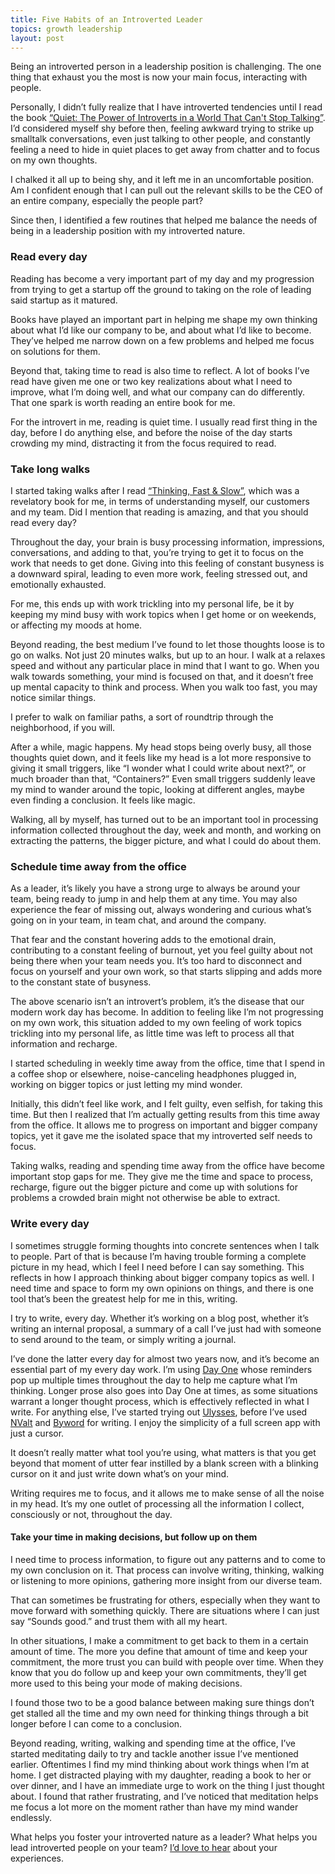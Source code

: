 ```yaml
---
title: Five Habits of an Introverted Leader
topics: growth leadership
layout: post
---
```

Being an introverted person in a leadership position is challenging. The one thing that exhaust you the most is now your main focus, interacting with people.

Personally, I didn’t fully realize that I have introverted tendencies until I read the book [“Quiet: The Power of Introverts in a World That Can't Stop Talking”](http://amzn.to/1KVJHgd). I’d considered myself shy before then, feeling awkward trying to strike up smalltalk conversations, even just talking to other people, and constantly feeling a need to hide in quiet places to get away from chatter and to focus on my own thoughts.

I chalked it all up to being shy, and it left me in an uncomfortable position. Am I confident enough that I can pull out the relevant skills to be the CEO of an entire company, especially the people part?

Since then, I identified a few routines that helped me balance the needs of being in a leadership position with my introverted nature.

### Read every day

Reading has become a very important part of my day and my progression from trying to get a startup off the ground to taking on the role of leading said startup as it matured.

Books have played an important part in helping me shape my own thinking about what I’d like our company to be, and about what I’d like to become. They’ve helped me narrow down on a few problems and helped me focus on solutions for them.

Beyond that, taking time to read is also time to reflect. A lot of books I’ve read have given me one or two key realizations about what I need to improve, what I’m doing well, and what our company can do differently. That one spark is worth reading an entire book for me.

For the introvert in me, reading is quiet time. I usually read first thing in the day, before I do anything else, and before the noise of the day starts crowding my mind, distracting it from the focus required to read.

### Take long walks

I started taking walks after I read [“Thinking, Fast & Slow”](http://amzn.to/1PWlGoV), which was a revelatory book for me, in terms of understanding myself, our customers and my team. Did I mention that reading is amazing, and that you should read every day?

Throughout the day, your brain is busy processing information, impressions, conversations, and adding to that, you’re trying to get it to focus on the work that needs to get done. Giving into this feeling of constant busyness is a downward spiral, leading to even more work, feeling stressed out, and emotionally exhausted.

For me, this ends up with work trickling into my personal life, be it by keeping my mind busy with work topics when I get home or on weekends, or affecting my moods at home.

Beyond reading, the best medium I’ve found to let those thoughts loose is to go on walks. Not just 20 minutes walks, but up to an hour. I walk at a relaxes speed and without any particular place in mind that I want to go. When you walk towards something, your mind is focused on that, and it doesn’t free up mental capacity to think and process. When you walk too fast, you may notice similar things.

I prefer to walk on familiar paths, a sort of roundtrip through the neighborhood, if you will.

After a while, magic happens. My head stops being overly busy, all those thoughts quiet down, and it feels like my head is a lot more responsive to giving it small triggers, like “I wonder what I could write about next?”, or much broader than that, “Containers?” Even small triggers suddenly leave my mind to wander around the topic, looking at different angles, maybe even finding a conclusion. It feels like magic.

Walking, all by myself, has turned out to be an important tool in processing information collected throughout the day, week and month, and working on extracting the patterns, the bigger picture, and what I could do about them.

### Schedule time away from the office

As a leader, it’s likely you have a strong urge to always be around your team, being ready to jump in and help them at any time. You may also experience the fear of missing out, always wondering and curious what’s going on in your team, in team chat, and around the company.

That fear and the constant hovering adds to the emotional drain, contributing to a constant feeling of burnout, yet you feel guilty about not being there when your team needs you. It’s too hard to disconnect and focus on yourself and your own work, so that starts slipping and adds more to the constant state of busyness.

The above scenario isn’t an introvert’s problem, it’s the disease that our modern work day has become. In addition to feeling like I’m not progressing on my own work, this situation added to my own feeling of work topics trickling into my personal life, as little time was left to process all that information and recharge.

I started scheduling in weekly time away from the office, time that I spend in a coffee shop or elsewhere, noise-canceling headphones plugged in, working on bigger topics or just letting my mind wonder.

Initially, this didn’t feel like work, and I felt guilty, even selfish, for taking this time. But then I realized that I’m actually getting results from this time away from the office. It allows me to progress on important and bigger company topics, yet it gave me the isolated space that my introverted self needs to focus.

Taking walks, reading and spending time away from the office have become important stop gaps for me. They give me the time and space to process, recharge, figure out the bigger picture and come up with solutions for problems a crowded brain might not otherwise be able to extract.

### Write every day

I sometimes struggle forming thoughts into concrete sentences when I talk to people. Part of that is because I’m having trouble forming a complete picture in my head, which I feel I need before I can say something. This reflects in how I approach thinking about bigger company topics as well. I need time and space to form my own opinions on things, and there is one tool that’s been the greatest help for me in this, writing.

I try to write, every day. Whether it’s working on a blog post, whether it’s writing an internal proposal, a summary of a call I’ve just had with someone to send around to the team, or simply writing a journal.

I’ve done the latter every day for almost two years now, and it’s become an essential part of my every day work. I’m using [Day One](http://www.dayoneapp.com) whose reminders pop up multiple times throughout the day to help me capture what I’m thinking. Longer prose also goes into Day One at times, as some situations warrant a longer thought process, which is effectively reflected in what I write. For anything else, I’ve started trying out [Ulysses](http://www.ulyssesapp.com), before I’ve used [NValt](http://brettterpstra.com/projects/nvalt/) and [Byword](http://bywordapp.com) for writing. I enjoy the simplicity of a full screen app with just a cursor.

It doesn’t really matter what tool you’re using, what matters is that you get beyond that moment of utter fear instilled by a blank screen with a blinking cursor on it and just write down what’s on your mind.

Writing requires me to focus, and it allows me to make sense of all the noise in my head. It’s my one outlet of processing all the information I collect, consciously or not, throughout the day.

#### Take your time in making decisions, but follow up on them

I need time to process information, to figure out any patterns and to come to my own conclusion on it. That process can involve writing, thinking, walking or listening to more opinions, gathering more insight from our diverse team.

That can sometimes be frustrating for others, especially when they want to move forward with something quickly. There are situations where I can just say “Sounds good.” and trust them with all my heart.

In other situations, I make a commitment to get back to them in a certain amount of time. The more you define that amount of time and keep your commitment, the more trust you can build with people over time. When they know that you do follow up and keep your own commitments, they’ll get more used to this being your mode of making decisions.

I found those two to be a good balance between making sure things don’t get stalled all the time and my own need for thinking things through a bit longer before I can come to a conclusion.

Beyond reading, writing, walking and spending time at the office, I’ve started meditating daily to try and tackle another issue I’ve mentioned earlier. Oftentimes I find my mind thinking about work things when I’m at home. I get distracted playing with my daughter, reading a book to her or over dinner, and I have an immediate urge to work on the thing I just thought about. I found that rather frustrating, and I’ve noticed that meditation helps me focus a lot more on the moment rather than have my mind wander endlessly.

What helps you foster your introverted nature as a leader? What helps you lead introverted people on your team? [I’d love to hear](mailto:meyer@paperplanes.de) about your experiences.
